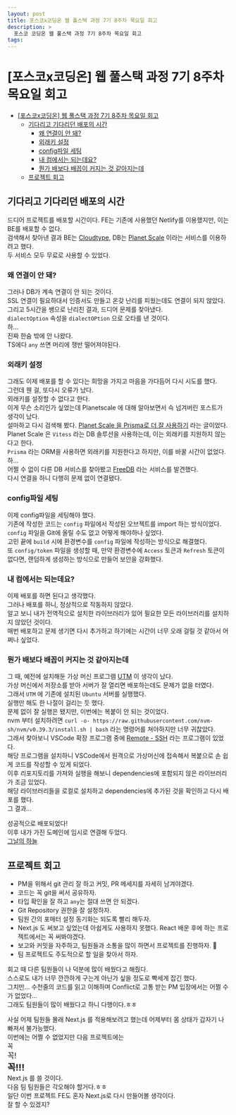 ```yaml
---
layout: post
title: 포스코x코딩온 웹 풀스택 과정 7기 8주차 목요일 회고
description: >
  포스코 코딩온 웹 풀스택 과정 7기 8주차 목요일 회고
tags: 
---
```


# [포스코x코딩온] 웹 풀스택 과정 7기 8주차 목요일 회고

- [\[포스코x코딩온\] 웹 풀스택 과정 7기 8주차 목요일 회고](#포스코x코딩온-웹-풀스택-과정-7기-8주차-목요일-회고)
  - [기다리고 기다리던 배포의 시간](#기다리고-기다리던-배포의-시간)
    - [왜 연결이 안 돼?](#왜-연결이-안-돼)
    - [외래키 설정](#외래키-설정)
    - [config파일 세팅](#config파일-세팅)
    - [내 컴에서는 되는데요?](#내-컴에서는-되는데요)
    - [뭔가 배보다 배꼽이 커지는 것 같아지는데](#뭔가-배보다-배꼽이-커지는-것-같아지는데)
  - [프로젝트 회고](#프로젝트-회고)

## 기다리고 기다리던 배포의 시간

드디어 프로젝트를 배포할 시간이다.
FE는 기존에 사용했던 Netlify를 이용했지만, 이는 BE를 배포할 수 없다.  
검색해서 찾아낸 결과 BE는 [Cloudtype](https://cloudtype.io/), DB는 [Planet Scale](https://app.planetscale.com/) 이라는 서비스를 이용하려고 했다.  
두 서비스 모두 무료로 사용할 수 있었다.

### 왜 연결이 안 돼?

그러나 DB가 계속 연결이 안 되는 것이다.  
SSL 연결이 필요하대서 인증서도 만들고 온갖 난리를 피웠는데도 연결이 되지 않았다.  
그리고 5시간을 쌩으로 난리친 결과, 드디어 문제를 찾아냈다.  
`dialectOption` 속성을 `dialectOPtion` 으로 오타를 낸 것이다.  
하...  
진짜 한숨 밖에 안 나왔다.  
TS에다 `any` 쓰면 머리에 쟁반 떨어져야된다.

### 외래키 설정

그래도 이제 배포를 할 수 있다는 희망을 가지고 마음을 가다듬어 다시 시도를 했다.  
그런데 웬 걸, 또다시 오류가 났다.  
외래키를 설정할 수 없다고 한다.  
이게 무슨 소리인가 싶었는데 Planetscale 에 대해 알아보면서 슥 넘겨버린 포스트가 생각이 났다.  
설마하고 다시 검색해 봤다.
[Planet Scale 을 Prisma로 더 잘 사용하기](https://velog.io/@yhg0337/planetscale-with-prisma) 라는 글이었다.  
Planet Scale 은 `Vitess` 라는 DB 솔루션을 사용하는데, 이는 외래키를 지원하지 않는다고 한다.  
`Prisma` 라는 ORM을 사용하면 외래키를 지원한다고 하지만, 이를 바꿀 시간이 없었다.  
하...  
어쩔 수 없이 다른 DB 서비스를 찾아봤고 [FreeDB](https://freedb.tech) 라는 서비스를 발견했다.  
다시 연결을 하니 다행히 문제 없이 연결됐다.

### config파일 세팅

이제 config파일을 세팅해야 했다.  
기존에 작성한 코드는 `config` 파일에서 작성된 오브젝트를 import 하는 방식이었다.  
`config` 파일을 Git에 올릴 수도 없고 어떻게 해야하나 싶었다.  
고민 끝에 `build` 시에 환경변수를 `config` 파일에 작성하는 방식으로 해결했다.  
또 `config/token` 파일을 생성할 때, 만약 환경변수에 `Access` 토큰과 `Refresh` 토큰이 없다면, 랜덤하게 생성하는 방식으로 만들어 보안을 강화했다.

<script src="https://gist.github.com/2chanhaeng/51da6eb9fc6bce1c20318bebe9e11c31.js"></script>

### 내 컴에서는 되는데요?

이제 배포를 하면 된다고 생각했다.  
그러나 배포를 하니, 정상적으로 작동하지 않았다.  
알고 보니 내가 전역적으로 설치한 라이브러리가 있어 필요한 모든 라이브러리를 설치하지 않았던 것이다.  
매번 배포하고 문제 생기면 다시 추가하고 하기에는 시간이 너무 오래 걸릴 것 같아서 어쩌나 싶었다.

### 뭔가 배보다 배꼽이 커지는 것 같아지는데

그 때, 예전에 설치해둔 가상 머신 프로그램 [UTM](https://mac.getutm.app/) 이 생각이 났다.  
가상 머신에서 저장소를 받아 서버가 잘 열리면 배포하는데도 문제가 없을 터였다.  
그래서 `UTM` 에 기존에 설치된 `Ubuntu` 서버를 실행했다.  
실행만 해도 한 나절이 걸리는 듯 했다.  
문제 없이 잘 실행은 됐지만, 이번에는 복붙이 안 되는 것이었다.  
nvm 부터 설치하려면 `curl -o- https://raw.githubusercontent.com/nvm-sh/nvm/v0.39.3/install.sh | bash` 라는 명령어를 쳐야하지만 너무 귀찮았다.  
그래서 찾아보니 VSCode 확장 프로그램 중에 [Remote - SSH](https://marketplace.visualstudio.com/items?itemName=ms-vscode-remote.remote-ssh) 라는 프로그램이 있었다.  
해당 프로그램을 설치하니 VSCode에서 원격으로 가상머신에 접속해서 복붙으로 손 쉽게 코드를 작성할 수 있게 되었다.  
이후 리포지토리를 가져와 실행을 해보니 dependencies에 포함되지 않은 라이브러리가 조금 있었다.  
해당 라이브러리들을 로컬로 설치하고 dependencies에 추가된 것을 확인하고 다시 배포를 했다.  
그 결과...

성공적으로 배포되었다!  
이후 내가 가진 도메인에 임시로 연결해 두었다.  
[그날의 하늘](https://today-sky.chomu.dev/)

## 프로젝트 회고

- PM을 위해서 git 관리 잘 하고 커밋, PR 메세지를 자세히 남겨야겠다.
- 코드는 꼭 git을 써서 공유하자.
- 타입 확인을 잘 하고 `any`는 절대 쓰면 안 되겠다.
- Git Repository 권한을 잘 설정하자.
- 팀원 간의 포매터 설정 동기화는 되도록 빨리 해두자.
- Next.js 도 써보고 싶었는데 아쉽게도 사용하지 못했다. React 배운 후에 하는 프로젝트에서는 꼭 써봐야겠다.
- 보고와 커밋을 자주하고, 팀원들과 소통을 많이 하면서 프로젝트를 진행하자. 🤝
- 팀 프로젝트도 주도적으로 할 일을 찾아서 하자.

회고 때 다른 팀원들이 나 덕분에 많이 배웠다고 해줬다.  
스스로도 내가 너무 깐깐하게 구는게 아닌가 싶을 정도로 빡세게 잡긴 했다.  
그치만... 수천줄의 코드를 읽고 이해하며 Conflict로 고통 받는 PM 입장에서는 어쩔 수가 없었다...  
그래도 팀원들이 많이 배웠다고 하니 다행이다.ㅎㅎ

사실 어제 팀원들 몰래 Next.js 를 적용해보려고 했는데 어제부터 몸 상태가 갑자기 나빠져서 불가능했다.  
이번에는 어쩔 수 없었지만 다음 프로젝트에는  
꼭  
<big>꼭!</big>  
<big><big>**꼭!!!**</big></big>  
Next.js 를 쓸 것이다.  
다음 팀 팀원들은 각오해야 할거다.ㅎㅎ  
일단 이번 프로젝트 FE도 혼자 Next.js로 다시 만들어볼 생각이다.  
잘 할 수 있겠지?
